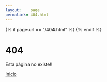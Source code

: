 ```yaml
---
layout:    page
permalink: 404.html
---
```


<head>
    <!-- some other meta -->
    {% if page.url == "/404.html" %}
        <meta http-equiv="refresh" content="2; url={{ site.baseurl }}/emacs/">
    {% endif %}
    <!-- some other stuff like link or script -->
</head>

# 404

Esta página no existe!!

<a href="{{ site.baseurl }}/emacs/">Inicio</a>

